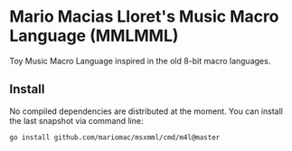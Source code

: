 # Mario Macias Lloret's Music Macro Language (MMLMML)

Toy Music Macro Language inspired in the old 8-bit macro languages.

## Install

No compiled dependencies are distributed at the moment. You can install the last snapshot via command line:

```
go install github.com/mariomac/msxmml/cmd/m4l@master
```
